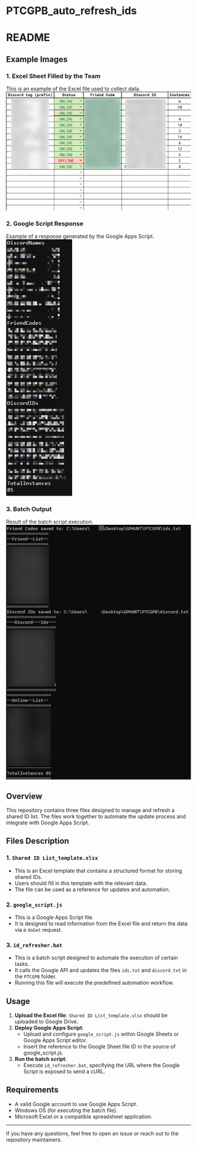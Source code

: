 # PTCGPB_auto_refresh_ids
 
# README

## Example Images

### 1. Excel Sheet Filled by the Team  
This is an example of the Excel file used to collect data.  
![Excel Sheet](readme_images/image-excel.png)

### 2. Google Script Response  
Example of a response generated by the Google Apps Script.  
![Google Script Response](readme_images/image-response.png)

### 3. Batch Output  
Result of the batch script execution.  
![Batch Output](readme_images/image-batch.png)

## Overview

This repository contains three files designed to manage and refresh a shared ID list. The files work together to automate the update process and integrate with Google Apps Script.

## Files Description

### 1. `Shared ID List_template.xlsx`

- This is an Excel template that contains a structured format for storing shared IDs.
- Users should fill in this template with the relevant data.
- The file can be used as a reference for updates and automation.

### 2. `google_script.js`

- This is a Google Apps Script file.
- It is designed to read information from the Excel file and return the data via a `doGet` request.



### 3. `id_refresher.bat`

- This is a batch script designed to automate the execution of certain tasks.
- It calls the Google API and updates the files `ids.txt` and `discord.txt` in the `PTCGPB` folder.
- Running this file will execute the predefined automation workflow.

## Usage

1. **Upload the Excel file**: `Shared ID List_template.xlsx` should be uploaded to Google Drive.
2. **Deploy Google Apps Script**:
   - Upload and configure `google_script.js` within Google Sheets or Google Apps Script editor.
   - Insert the reference to the Google Sheet file ID in the source of google\_script.js.
3. **Run the batch script**:
   - Execute `id_refresher.bat`, specifying the URL where the Google Script is exposed to send a cURL.

## Requirements

- A valid Google account to use Google Apps Script.
- Windows OS (for executing the batch file).
- Microsoft Excel or a compatible spreadsheet application.

---

If you have any questions, feel free to open an issue or reach out to the repository maintainers.


